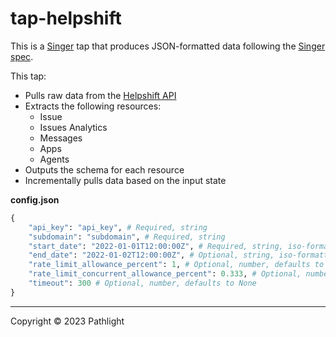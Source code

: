 # tap-helpshift

This is a [Singer](https://singer.io) tap that produces JSON-formatted data
following the [Singer
spec](https://github.com/singer-io/getting-started/blob/master/SPEC.md).

This tap:

-   Pulls raw data from the [Helpshift API](https://apidocs.helpshift.com/#/)
-   Extracts the following resources:
    -   Issue
    -   Issues Analytics
    -   Messages
    -   Apps
    -   Agents
-   Outputs the schema for each resource
-   Incrementally pulls data based on the input state

**config.json**

```python
{
    "api_key": "api_key", # Required, string
    "subdomain": "subdomain", # Required, string
    "start_date": "2022-01-01T12:00:00Z", # Required, string, iso-formatted datetime string
    "end_date": "2022-01-02T12:00:00Z", # Optional, string, iso-formatted datetime string
    "rate_limit_allowance_percent": 1, # Optional, number, defaults to 1
    "rate_limit_concurrent_allowance_percent": 0.333, # Optional, number, defaults to 1
    "timeout": 300 # Optional, number, defaults to None
}

```

---

Copyright &copy; 2023 Pathlight
